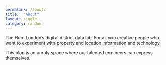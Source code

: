 ```yaml
---
permalink: /about/
title:  "About"
layout: single
category: random
---
```


The Hub: London’s digital district data lab. For all you creative people who want to experiment with property and location information and technology.

This blog is an unruly space where our talented engineers can express themselves. 
